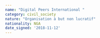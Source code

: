 ```yaml
---
name: "Digital Peers International "
category: civil_society
nature: "Organisation à but non lucratif"
nationality: NGA
date_signed: '2018-11-12'
---
```

    